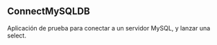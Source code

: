 ConnectMySQLDB
-----------------------------
Aplicación de prueba para conectar a un servidor MySQL,
y lanzar una select.



